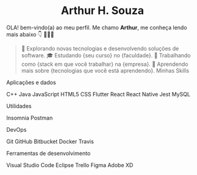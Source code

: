 <h1 align="center">Arthur H. Souza</h1>

OLA! bem-vindo(a) ao meu perfil. Me chamo <strong>Arthur</strong>, me conheça lendo mais abaixo 👇 👨🏻‍💻 

> 🤔 Explorando novas tecnologias e desenvolvendo soluções de software.
🎓 Estudando {seu curso} no {faculdade}.
💼 Trabalhando como {stack em que você trabalhar} na {empresa}.
🌱 Aprendendo mais sobre {tecnologias que você está aprendendo}.
Minhas Skills

Aplicações e dados

C++ Java JavaScript HTML5 CSS Flutter React React Native Jest MySQL

Utilidades

Insomnia Postman

DevOps

Git GitHub Bitbucket Docker Travis

Ferramentas de desenvolvimento

Visual Studio Code Eclipse Trello Figma Adobe XD